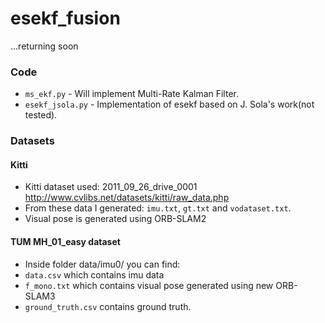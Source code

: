 # esekf_fusion
...returning soon

### Code

- `ms_ekf.py`      - Will implement Multi-Rate Kalman Filter.
- `esekf_jsola.py` - Implementation of esekf based on J. Sola's work(not tested).

### Datasets

#### Kitti
- Kitti dataset used: 2011_09_26_drive_0001 http://www.cvlibs.net/datasets/kitti/raw_data.php
- From these data I generated: `imu.txt`, `gt.txt` and `vodataset.txt`.
- Visual pose is generated using ORB-SLAM2

#### TUM MH_01_easy dataset

- Inside folder data/imu0/ you can find:
- `data.csv` which contains imu data
- `f_mono.txt` which contains visual pose generated using new ORB-SLAM3
- `ground_truth.csv` contains ground truth.
